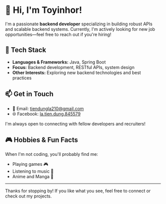 # 👋 Hi, I'm Toyinhor!

I'm a passionate **backend developer** specializing in building robust APIs and scalable backend systems. Currently, I'm actively looking for new job opportunities—feel free to reach out if you're hiring!

## 🚀 Tech Stack
- **Languages & Frameworks:** Java, Spring Boot
- **Focus:** Backend development, RESTful APIs, system design
- **Other Interests:** Exploring new backend technologies and best practices

## 📫 Get in Touch

- 📧 Email: [tiendungla210@gmail.com](mailto:tiendungla210@gmail.com)
- 🌐 Facebook: [la.tien.dung.845579](https://www.facebook.com/la.tien.dung.845579/)

I'm always open to connecting with fellow developers and recruiters!

## 🎮 Hobbies & Fun Facts

When I'm not coding, you'll probably find me:
- Playing games 🎮
- Listening to music 🎵
- Anime and Manga 🍿

---

Thanks for stopping by! If you like what you see, feel free to connect or check out my projects.
